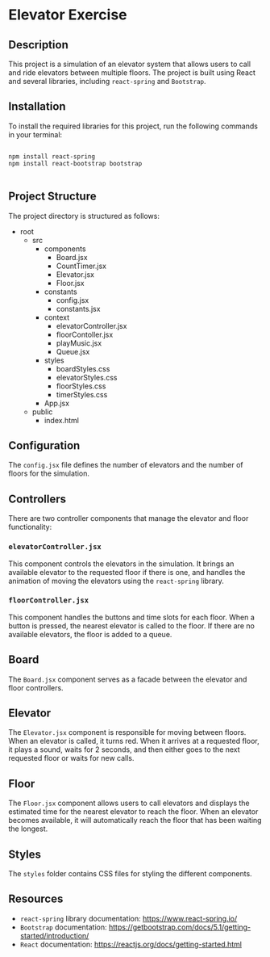 # Elevator Exercise

## Description
This project is a simulation of an elevator system that allows users to call and ride elevators between multiple floors. The project is built using React and several libraries, including `react-spring` and `Bootstrap`.

## Installation
To install the required libraries for this project, run the following commands in your terminal:

<pre>
<code>
npm install react-spring
npm install react-bootstrap bootstrap
</code>
</pre>


## Project Structure
The project directory is structured as follows:


- root
  - src
    - components
      - Board.jsx
      - CountTimer.jsx
      - Elevator.jsx
      - Floor.jsx
    - constants
      - config.jsx
      - constants.jsx
    - context
      - elevatorController.jsx
      - floorContoller.jsx
      - playMusic.jsx
      - Queue.jsx
    - styles
      - boardStyles.css
      - elevatorStyles.css
      - floorStyles.css
      - timerStyles.css
    - App.jsx
  - public
    - index.html
   

## Configuration
The `config.jsx` file defines the number of elevators and the number of floors for the simulation.

## Controllers
There are two controller components that manage the elevator and floor functionality:

### `elevatorController.jsx`
This component controls the elevators in the simulation. It brings an available elevator to the requested floor if there is one, and handles the animation of moving the elevators using the `react-spring` library.

### `floorController.jsx`
This component handles the buttons and time slots for each floor. When a button is pressed, the nearest elevator is called to the floor. If there are no available elevators, the floor is added to a queue.

## Board
The `Board.jsx` component serves as a facade between the elevator and floor controllers.

## Elevator
The `Elevator.jsx` component is responsible for moving between floors. When an elevator is called, it turns red. When it arrives at a requested floor, it plays a sound, waits for 2 seconds, and then either goes to the next requested floor or waits for new calls.

## Floor
The `Floor.jsx` component allows users to call elevators and displays the estimated time for the nearest elevator to reach the floor. When an elevator becomes available, it will automatically reach the floor that has been waiting the longest.

## Styles
The `styles` folder contains CSS files for styling the different components.

## Resources
- `react-spring` library documentation: https://www.react-spring.io/
- `Bootstrap` documentation: https://getbootstrap.com/docs/5.1/getting-started/introduction/
- `React` documentation: https://reactjs.org/docs/getting-started.html





